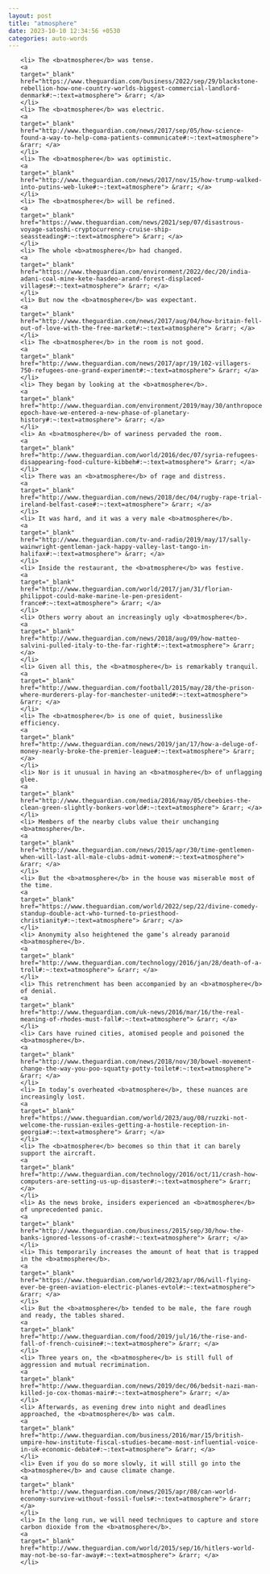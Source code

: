 ```yaml
---
layout: post
title: "atmosphere"
date: 2023-10-10 12:34:56 +0530
categories: auto-words
---
```

<ol>

    <li> The <b>atmosphere</b> was tense.
    <a 
    target="_blank" 
    href="https://www.theguardian.com/business/2022/sep/29/blackstone-rebellion-how-one-country-worlds-biggest-commercial-landlord-denmark#:~:text=atmosphere"> &rarr; </a>
    </li>
    <li> The <b>atmosphere</b> was electric.
    <a 
    target="_blank" 
    href="http://www.theguardian.com/news/2017/sep/05/how-science-found-a-way-to-help-coma-patients-communicate#:~:text=atmosphere"> &rarr; </a>
    </li>
    <li> The <b>atmosphere</b> was optimistic.
    <a 
    target="_blank" 
    href="http://www.theguardian.com/news/2017/nov/15/how-trump-walked-into-putins-web-luke#:~:text=atmosphere"> &rarr; </a>
    </li>
    <li> The <b>atmosphere</b> will be refined.
    <a 
    target="_blank" 
    href="https://www.theguardian.com/news/2021/sep/07/disastrous-voyage-satoshi-cryptocurrency-cruise-ship-seassteading#:~:text=atmosphere"> &rarr; </a>
    </li>
    <li> The whole <b>atmosphere</b> had changed.
    <a 
    target="_blank" 
    href="https://www.theguardian.com/environment/2022/dec/20/india-adani-coal-mine-kete-hasdeo-arand-forest-displaced-villages#:~:text=atmosphere"> &rarr; </a>
    </li>
    <li> But now the <b>atmosphere</b> was expectant.
    <a 
    target="_blank" 
    href="http://www.theguardian.com/news/2017/aug/04/how-britain-fell-out-of-love-with-the-free-market#:~:text=atmosphere"> &rarr; </a>
    </li>
    <li> The <b>atmosphere</b> in the room is not good.
    <a 
    target="_blank" 
    href="http://www.theguardian.com/news/2017/apr/19/102-villagers-750-refugees-one-grand-experiment#:~:text=atmosphere"> &rarr; </a>
    </li>
    <li> They began by looking at the <b>atmosphere</b>.
    <a 
    target="_blank" 
    href="http://www.theguardian.com/environment/2019/may/30/anthropocene-epoch-have-we-entered-a-new-phase-of-planetary-history#:~:text=atmosphere"> &rarr; </a>
    </li>
    <li> An <b>atmosphere</b> of wariness pervaded the room.
    <a 
    target="_blank" 
    href="http://www.theguardian.com/world/2016/dec/07/syria-refugees-disappearing-food-culture-kibbeh#:~:text=atmosphere"> &rarr; </a>
    </li>
    <li> There was an <b>atmosphere</b> of rage and distress.
    <a 
    target="_blank" 
    href="http://www.theguardian.com/news/2018/dec/04/rugby-rape-trial-ireland-belfast-case#:~:text=atmosphere"> &rarr; </a>
    </li>
    <li> It was hard, and it was a very male <b>atmosphere</b>.
    <a 
    target="_blank" 
    href="http://www.theguardian.com/tv-and-radio/2019/may/17/sally-wainwright-gentleman-jack-happy-valley-last-tango-in-halifax#:~:text=atmosphere"> &rarr; </a>
    </li>
    <li> Inside the restaurant, the <b>atmosphere</b> was festive.
    <a 
    target="_blank" 
    href="http://www.theguardian.com/world/2017/jan/31/florian-philippot-could-make-marine-le-pen-president-france#:~:text=atmosphere"> &rarr; </a>
    </li>
    <li> Others worry about an increasingly ugly <b>atmosphere</b>.
    <a 
    target="_blank" 
    href="http://www.theguardian.com/news/2018/aug/09/how-matteo-salvini-pulled-italy-to-the-far-right#:~:text=atmosphere"> &rarr; </a>
    </li>
    <li> Given all this, the <b>atmosphere</b> is remarkably tranquil.
    <a 
    target="_blank" 
    href="http://www.theguardian.com/football/2015/may/28/the-prison-where-murderers-play-for-manchester-united#:~:text=atmosphere"> &rarr; </a>
    </li>
    <li> The <b>atmosphere</b> is one of quiet, businesslike efficiency.
    <a 
    target="_blank" 
    href="http://www.theguardian.com/news/2019/jan/17/how-a-deluge-of-money-nearly-broke-the-premier-league#:~:text=atmosphere"> &rarr; </a>
    </li>
    <li> Nor is it unusual in having an <b>atmosphere</b> of unflagging glee.
    <a 
    target="_blank" 
    href="http://www.theguardian.com/media/2016/may/05/cbeebies-the-clean-green-slightly-bonkers-world#:~:text=atmosphere"> &rarr; </a>
    </li>
    <li> Members of the nearby clubs value their unchanging <b>atmosphere</b>.
    <a 
    target="_blank" 
    href="http://www.theguardian.com/news/2015/apr/30/time-gentlemen-when-will-last-all-male-clubs-admit-women#:~:text=atmosphere"> &rarr; </a>
    </li>
    <li> But the <b>atmosphere</b> in the house was miserable most of the time.
    <a 
    target="_blank" 
    href="https://www.theguardian.com/world/2022/sep/22/divine-comedy-standup-double-act-who-turned-to-priesthood-christianity#:~:text=atmosphere"> &rarr; </a>
    </li>
    <li> Anonymity also heightened the game’s already paranoid <b>atmosphere</b>.
    <a 
    target="_blank" 
    href="http://www.theguardian.com/technology/2016/jan/28/death-of-a-troll#:~:text=atmosphere"> &rarr; </a>
    </li>
    <li> This retrenchment has been accompanied by an <b>atmosphere</b> of denial.
    <a 
    target="_blank" 
    href="http://www.theguardian.com/uk-news/2016/mar/16/the-real-meaning-of-rhodes-must-fall#:~:text=atmosphere"> &rarr; </a>
    </li>
    <li> Cars have ruined cities, atomised people and poisoned the <b>atmosphere</b>.
    <a 
    target="_blank" 
    href="http://www.theguardian.com/news/2018/nov/30/bowel-movement-change-the-way-you-poo-squatty-potty-toilet#:~:text=atmosphere"> &rarr; </a>
    </li>
    <li> In today’s overheated <b>atmosphere</b>, these nuances are increasingly lost.
    <a 
    target="_blank" 
    href="https://www.theguardian.com/world/2023/aug/08/ruzzki-not-welcome-the-russian-exiles-getting-a-hostile-reception-in-georgia#:~:text=atmosphere"> &rarr; </a>
    </li>
    <li> The <b>atmosphere</b> becomes so thin that it can barely support the aircraft.
    <a 
    target="_blank" 
    href="http://www.theguardian.com/technology/2016/oct/11/crash-how-computers-are-setting-us-up-disaster#:~:text=atmosphere"> &rarr; </a>
    </li>
    <li> As the news broke, insiders experienced an <b>atmosphere</b> of unprecedented panic.
    <a 
    target="_blank" 
    href="http://www.theguardian.com/business/2015/sep/30/how-the-banks-ignored-lessons-of-crash#:~:text=atmosphere"> &rarr; </a>
    </li>
    <li> This temporarily increases the amount of heat that is trapped in the <b>atmosphere</b>.
    <a 
    target="_blank" 
    href="https://www.theguardian.com/world/2023/apr/06/will-flying-ever-be-green-aviation-electric-planes-evtol#:~:text=atmosphere"> &rarr; </a>
    </li>
    <li> But the <b>atmosphere</b> tended to be male, the fare rough and ready, the tables shared.
    <a 
    target="_blank" 
    href="http://www.theguardian.com/food/2019/jul/16/the-rise-and-fall-of-french-cuisine#:~:text=atmosphere"> &rarr; </a>
    </li>
    <li> Three years on, the <b>atmosphere</b> is still full of aggression and mutual recrimination.
    <a 
    target="_blank" 
    href="http://www.theguardian.com/news/2019/dec/06/bedsit-nazi-man-killed-jo-cox-thomas-mair#:~:text=atmosphere"> &rarr; </a>
    </li>
    <li> Afterwards, as evening drew into night and deadlines approached, the <b>atmosphere</b> was calm.
    <a 
    target="_blank" 
    href="http://www.theguardian.com/business/2016/mar/15/british-umpire-how-institute-fiscal-studies-became-most-influential-voice-in-uk-economic-debate#:~:text=atmosphere"> &rarr; </a>
    </li>
    <li> Even if you do so more slowly, it will still go into the <b>atmosphere</b> and cause climate change.
    <a 
    target="_blank" 
    href="http://www.theguardian.com/news/2015/apr/08/can-world-economy-survive-without-fossil-fuels#:~:text=atmosphere"> &rarr; </a>
    </li>
    <li> In the long run, we will need techniques to capture and store carbon dioxide from the <b>atmosphere</b>.
    <a 
    target="_blank" 
    href="http://www.theguardian.com/world/2015/sep/16/hitlers-world-may-not-be-so-far-away#:~:text=atmosphere"> &rarr; </a>
    </li>